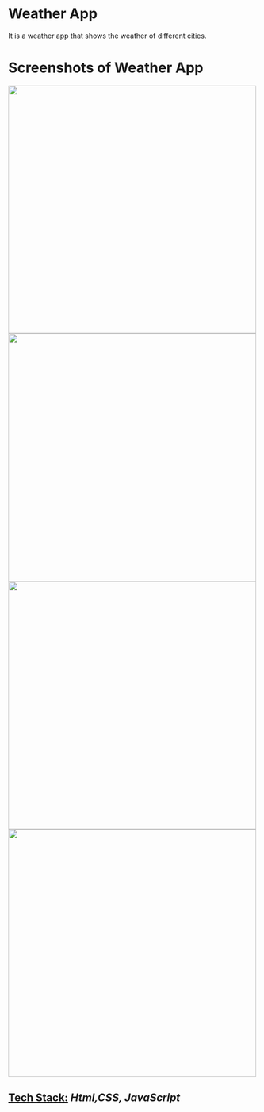 <h1>Weather App</h1>
<p>It is a weather app that shows the weather of different cities.</p>

<h1>Screenshots of Weather App</h1>
<img src="https://github.com/kalpitagavas/weatherApp/assets/80206265/247fa9d4-6f4d-4466-90b6-1999bf4df325" height="500px"/>
<img src="https://github.com/kalpitagavas/weatherApp/assets/80206265/3fb239c7-0419-444e-88a1-2a46d2365b8e" height="500px"/>

<img src="https://github.com/kalpitagavas/weatherApp/assets/80206265/5d7f4b88-adf7-40db-87b7-32b7647cad16" height="500px"/>
<img src="https://github.com/kalpitagavas/weatherApp/assets/80206265/2afb8d61-6401-49da-9c44-2d019d755382" height="500px"/>

<h2><u>Tech Stack:</u> <i>Html,CSS, JavaScript</i></h2>
